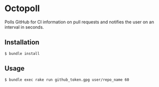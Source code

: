 # Octopoll

Polls GitHub for CI information on pull requests and notifies the user on an interval in seconds.

## Installation

    $ bundle install

## Usage

    $ bundle exec rake run github_token.gpg user/repo_name 60
